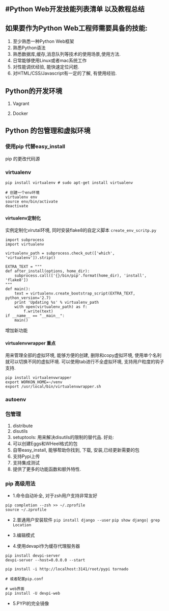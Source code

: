 #Python Web开发技能列表清单 以及教程总结
---
## 如果要作为Python Web工程师需要具备的技能:
1. 至少熟悉一种Python Web框架
2. 熟悉Python语法
3. 熟悉数据库,缓存,消息队列等技术的使用场景,使用方法.
4. 日常能够使用Linux或者mac系统工作
5. 对性能调优经验, 能快速定位问题.
6. 对HTML/CSS/Javascript有一定的了解,  有使用经验.


## Python的开发环境
1. Vagrant

2. Docker

## Python 的包管理和虚拟环境
### 使用pip 代替easy_install
pip 的更改代码源 

### virtualenv
```
pip install virtualenv # sudo apt-get install virtualenv

# 创建一个env环境
virtualenv env
source env/bin/activate
deactivate
```

#### virtualenv定制化
实例定制化virutal环境, 同时安装flake8的自定义脚本
`create_env_scritp.py`

```
import subprocess
import virtualenv

virtualenv_path = subprocess.check_out(['which', 'virtualenv']).strip()

EXTRA_TEXT = """
def after_install(options, home_dir):
    subprocess.call(['{}/bin/pip'.format(home_dir), 'install', 'flake8'])
"""
def main():
    text = virtualenv.create_bootstrap_script(EXTRA_TEXT, python_version='2.7)
    print 'Updating %s' % virtualenv_path
    with open(virtualenv_path) as f:
        f.write(text)
if __name__ == "__main__":
    main()
```
增加新功能
#### virtualenvwrapper  重点
用来管理全部的虚拟环境, 能够方便的创建, 删除和copy虚拟环境, 使用单个名利就可以切换不同的虚拟环境. 可以使用tab进行不全虚拟环境, 支持用户粒度的钩子支持.
```
pip install virtualenvwrapper
export WORKON_HOME=~/venv
export /usr/local/bin/virtualenvwrapper.sh
```

### autoenv




### 包管理
1. distribute
2. disutils
3. setuptools: 用来解决disutils的限制的替代品. 好处:
  1. 可以创建Eggs和WHeel格式的包
  2. 自带easy_install, 能够帮助你找到, 下载, 安装,已经更新需要的包
  3. 支持Pypi上传
  4. 支持集成测试
  5. 提供了更多的功能函数和额外特性.
  
### pip 高级用法
- 1.命令自动补全, 对于zsh用户支持非常友好
```
pip completion --zsh >> ~/.zprofile
source ~/.zprofile
```

- 2.普通用户安装软件
`pip install django --user`
`pip show django| grep Location`

- 3.编辑模式
- 4.使用devapi作为缓存代理服务器
```
pip install devpi-server
devpi-server --host=0.0.0.0 --start

pip install -i http://localhost:3141/root/pypi tornado

# 或者配置pip.conf

# web界面
pip install -U devpi-web
```

- 5.PYPI的完全镜像

